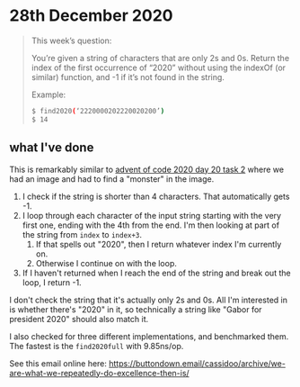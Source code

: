 # 28th December 2020

> This week’s question:
>
> You’re given a string of characters that are only 2s and 0s. Return the index of the first occurrence of “2020” without using the indexOf (or similar) function, and -1 if it’s not found in the string.
>
> Example:
> ```bash
> $ find2020(‘2220000202220020200’)
> $ 14
> ```

## what I've done

This is remarkably similar to [advent of code 2020 day 20 task 2](https://adventofcode.com/2020/day/20) where we had an image and had to find a "monster" in the image.

1. I check if the string is shorter than 4 characters. That automatically gets -1.
1. I loop through each character of the input string starting with the very first one, ending with the 4th from the end. I'm then looking at part of the string from `index` to `index+3`.
    1. If that spells out "2020", then I return whatever index I'm currently on.
    2. Otherwise I continue on with the loop.
1. If I haven't returned when I reach the end of the string and break out the loop, I return -1.

I don't check the string that it's actually only 2s and 0s. All I'm interested in is whether there's "2020" in it, so technically a string like "Gabor for president 2020" should also match it.

I also checked for three different implementations, and benchmarked them. The fastest is the `find2020full` with 9.85ns/op.

See this email online here: https://buttondown.email/cassidoo/archive/we-are-what-we-repeatedly-do-excellence-then-is/

